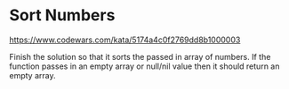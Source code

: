 <!--
SPDX-FileCopyrightText: 2022 Vladimir Rusinov

SPDX-License-Identifier: Apache-2.0
-->

# Sort Numbers

https://www.codewars.com/kata/5174a4c0f2769dd8b1000003

Finish the solution so that it sorts the passed in array of numbers. If the function passes in an empty array or null/nil value then it should return an empty array.
